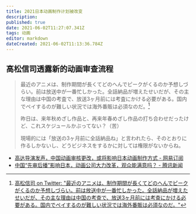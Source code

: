 ```yaml
---
title: 2021日本动画制作计划被改变
description: 
published: true
date: 2021-06-02T11:27:07.341Z
tags: 动画
editor: markdown
dateCreated: 2021-06-02T11:13:36.784Z
---
```


## 高松信司透露新的动画审查流程

> 最近のアニメは、制作期間が長くてどのへんでピークがくるのか予想しづらい。前は放送中が一番忙しかった。全話納品が増えたせいだが、その主な理由は中国の考査で、放送3ヶ月前には考査にかける必要がある。国内でペイするのが難しい状況では海外番販は必須なのだ。[^shinji_1]
>
> 昨日は、来年秋めざし作品と、再来年春めざし作品の打ち合わせだったけど、これスケジュールかぶってない？（苦）
>
> 現場的には「放送の3ヶ月前に全話納品ね」と言われたら、そのとおりに作るしかないし、どうビジネスをするかに対しては権限がないからね。

[^shinji_1]: [高松信司 on Twitter: "最近のアニメは、制作期間が長くてどのへんでピークがくるのか予想しづらい。前は放送中が一番忙しかった。全話納品が増えたせいだが、その主な理由は中国の考査で、放送3ヶ月前には考査にかける必要がある。国内でペイするのが難しい状況では海外番販は必須なのだ。"](https://web.archive.org/web/20210531204048/https://twitter.com/takama2_shinji/status/1398394818804424705)

+ [高达导演发声，中国动画审核更改，或将影响日本动画制作方式 - 网易订阅](https://web.archive.org/web/20210602081404/https://www.163.com/dy/article/GB6VLFA40535J138.html)
+ [中国“先审后播”影响日本，动画公司大力改革，观众能满意吗？ - 腾讯新闻](https://web.archive.org/web/20210602111057/https://new.qq.com/rain/a/20210531A0DWBJ00)
